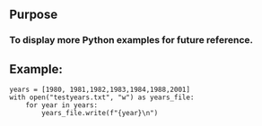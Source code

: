 ## Purpose

### To display more Python examples for future reference.

## Example:

```
years = [1980, 1981,1982,1983,1984,1988,2001]
with open("testyears.txt", "w") as years_file:
    for year in years:
        years_file.write(f"{year}\n")
```
